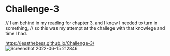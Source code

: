 # Challenge-3
// I am behind in my reading for chapter 3, and I knew I needed to turn in something,
// so this was my attempt at the challege with that knowlege and time I had.

https://jessthebess.github.io/Challenge-3/
![Screenshot 2022-06-15 212846](https://user-images.githubusercontent.com/102444946/173978365-04b4ac62-a5be-4040-8d98-4d0acad77b5e.png)
